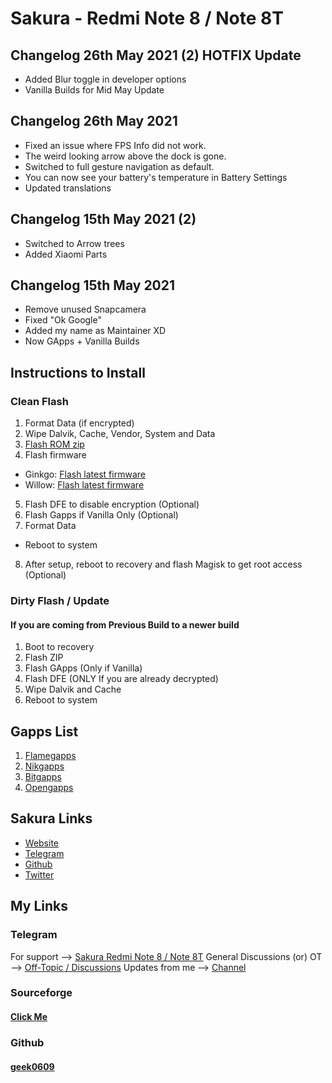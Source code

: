 # Sakura - Redmi Note 8 / Note 8T

## Changelog 26th May 2021 (2) HOTFIX Update

- Added Blur toggle in developer options
- Vanilla Builds for Mid May Update

## Changelog 26th May 2021

- Fixed an issue where FPS Info did not work.
- The weird looking arrow above the dock is gone.
- Switched to full gesture navigation as default.
- You can now see your battery's temperature in Battery Settings
- Updated translations

## Changelog 15th May 2021 (2)

- Switched to Arrow trees
- Added Xiaomi Parts

## Changelog 15th May 2021

- Remove unused Snapcamera
- Fixed "Ok Google"
- Added my name as Maintainer XD
- Now GApps + Vanilla Builds


## Instructions to Install
### Clean Flash
1. Format Data (if encrypted)
2. Wipe Dalvik, Cache, Vendor, System and Data 
3. [Flash ROM zip]()
4. Flash firmware 
- Ginkgo: [Flash latest firmware](https://xiaomifirmwareupdater.com/firmware/ginkgo/)
- Willow: [Flash latest firmware](https://xiaomifirmwareupdater.com/firmware/willow/)
5. Flash DFE to disable encryption (Optional)
6. Flash Gapps if Vanilla Only (Optional)
7. Format Data
- Reboot to system
8. After setup, reboot to recovery and flash Magisk to get root access (Optional)

### Dirty Flash / Update
#### If you are coming from Previous Build to a newer build
1. Boot to recovery
2. Flash ZIP
3. Flash GApps (Only if Vanilla) 
4. Flash DFE (ONLY If you are already decrypted) 
5. Wipe Dalvik and Cache
6. Reboot to system

## Gapps List
1. [Flamegapps](https://flamegapps.github.io/download)
2. [Nikgapps](https://nikgapps.com/downloads)
3. [Bitgapps](http://bitgapps.org/)
4. [Opengapps](http://opengapps.org/)

## Sakura Links
- [Website](https://projectsakura.xyz/)
- [Telegram](https://telegram.me/ProjectSakura)
- [Github](https://github.com/ProjectSakura)
- [Twitter](https://twitter.com/ProjectSakura_)

## My Links
### Telegram
For support                 --> [Sakura Redmi Note 8 / Note 8T](https://t.me/sakura_ginkgo)
General Discussions (or) OT --> [Off-Topic / Discussions](https://t.me/ashwin_support)
Updates from me             --> [Channel](https://t.me/ashwin_dev)

### Sourceforge
#### [Click Me](https://sourceforge.net/projects/ashwin-rom-builds/)

### Github
#### [geek0609](https://github.com/geek0609)